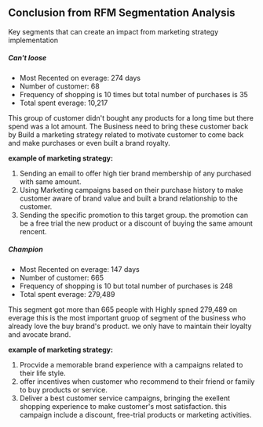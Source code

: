 ## Conclusion from RFM Segmentation Analysis
 Key segments that can create an impact from marketing strategy implementation

##### Can't loose
- Most Recented on everage: 274 days
- Number of customer: 68
- Frequency of shopping is 10 times but total number of purchases is 35
- Total spent everage: 10,217

This group of customer didn't bought any products for a long time but there spend was a lot amount. The Business need to bring these customer back by Build a marketing strategy related to motivate customer to come back and make purchases or even built a brand royalty.

**example of marketing strategy:**

1. Sending an email to offer high tier brand membership of any purchased with same amount.
2. Using Marketing campaigns based on their purchase history to make customer aware of brand value and built a brand relationship to the customer.
3. Sending the specific promotion to this target group. the promotion can be a free trial the new product or a discount of buying the same amount rencent.
   
   

##### Champion
- Most Recented on everage: 147 days
- Number of customer: 665
- Frequency of shopping is 10 but total number of purchases is 248
- Total spent everage: 279,489

This segment got more than 665 people with Highly spned 279,489 on everage this is the most important gruop of segment of the business who already love the buy brand's product. we only have to maintain their loyalty and avocate brand.

**example of marketing strategy:**

1. Procvide a memorable brand experience with a campaigns related to their life style. 
2. offer incentives when customer who recommend to their friend or family to buy products or service.
3. Deliver a best customer service campaigns, bringing the exellent shopping experience to make customer's most satisfaction. this campaign include a discount, free-trial products or marketing activities.